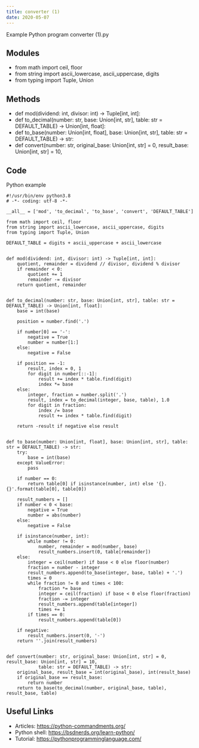 ```yaml
---
title: converter (1)
date: 2020-05-07
---
```

Example Python program converter (1).py

## Modules

* from math import ceil, floor
* from string import ascii_lowercase, ascii_uppercase, digits
* from typing import Tuple, Union

## Methods

* def mod(dividend: int, divisor: int) -> Tuple[int, int]:
* def to_decimal(number: str, base: Union[int, str], table: str = DEFAULT_TABLE) -> Union[int, float]:
* def to_base(number: Union[int, float], base: Union[int, str], table: str = DEFAULT_TABLE) -> str:
* def convert(number: str, original_base: Union[int, str] = 0, result_base: Union[int, str] = 10,

## Code

Python example

    #!/usr/bin/env python3.8
    # -*- coding: utf-8 -*-
    
    __all__ = ['mod', 'to_decimal', 'to_base', 'convert', 'DEFAULT_TABLE']
    
    from math import ceil, floor
    from string import ascii_lowercase, ascii_uppercase, digits
    from typing import Tuple, Union
    
    DEFAULT_TABLE = digits + ascii_uppercase + ascii_lowercase
    
    
    def mod(dividend: int, divisor: int) -> Tuple[int, int]:
        quotient, remainder = dividend // divisor, dividend % divisor
        if remainder < 0:
            quotient += 1
            remainder -= divisor
        return quotient, remainder
    
    
    def to_decimal(number: str, base: Union[int, str], table: str = DEFAULT_TABLE) -> Union[int, float]:
        base = int(base)
    
        position = number.find('.')
    
        if number[0] == '-':
            negative = True
            number = number[1:]
        else:
            negative = False
    
        if position == -1:
            result, index = 0, 1
            for digit in number[::-1]:
                result += index * table.find(digit)
                index *= base
        else:
            integer, fraction = number.split('.')
            result, index = to_decimal(integer, base, table), 1.0
            for digit in fraction:
                index /= base
                result += index * table.find(digit)
    
        return -result if negative else result
    
    
    def to_base(number: Union[int, float], base: Union[int, str], table: str = DEFAULT_TABLE) -> str:
        try:
            base = int(base)
        except ValueError:
            pass
    
        if number == 0:
            return table[0] if isinstance(number, int) else '{}.{}'.format(table[0], table[0])
    
        result_numbers = []
        if number < 0 < base:
            negative = True
            number = abs(number)
        else:
            negative = False
    
        if isinstance(number, int):
            while number != 0:
                number, remainder = mod(number, base)
                result_numbers.insert(0, table[remainder])
        else:
            integer = ceil(number) if base < 0 else floor(number)
            fraction = number - integer
            result_numbers.append(to_base(integer, base, table) + '.')
            times = 0
            while fraction != 0 and times < 100:
                fraction *= base
                integer = ceil(fraction) if base < 0 else floor(fraction)
                fraction -= integer
                result_numbers.append(table[integer])
                times += 1
            if times == 0:
                result_numbers.append(table[0])
    
        if negative:
            result_numbers.insert(0, '-')
        return ''.join(result_numbers)
    
    
    def convert(number: str, original_base: Union[int, str] = 0, result_base: Union[int, str] = 10,
                table: str = DEFAULT_TABLE) -> str:
        original_base, result_base = int(original_base), int(result_base)
        if original_base == result_base:
            return number
        return to_base(to_decimal(number, original_base, table), result_base, table)
    

## Useful Links

- Articles: https://python-commandments.org/
- Python shell: https://bsdnerds.org/learn-python/
- Tutorial: https://pythonprogramminglanguage.com/
